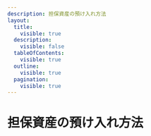 ```yaml
---
description: 担保資産の預け入れ方法
layout:
  title:
    visible: true
  description:
    visible: false
  tableOfContents:
    visible: true
  outline:
    visible: true
  pagination:
    visible: true
---
```


# 担保資産の預け入れ方法

